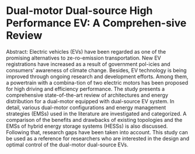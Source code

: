 # Dual-motor Dual-source High Performance EV: A Comprehen-sive Review 

Abstract: Electric vehicles (EVs) have been regarded as one of the promising alternatives to ze-ro-emission transportation. New EV registrations have increased as a result of government pol-icies and consumers’ awareness of climate change. Besides, EV technology is being improved through ongoing research and development efforts. Among them, a powertrain with a combina-tion of two electric motors has been proposed for high driving and efficiency performance. The study presents a comprehensive state-of-the-art review of architectures and energy distribution for a dual-motor equipped with dual-source EV system. In detail, various dual-motor configurations and energy management strategies (EMSs) used in the literature are investigated and categorized. A comparison of the benefits and drawbacks of existing topologies and the EMSs of hybrid energy storage systems (HESSs) is also discussed. Following that, research gaps have been taken into account. This study can be used as a reference for researchers who are interested in the design and optimal control of the dual-motor dual-source EVs.
